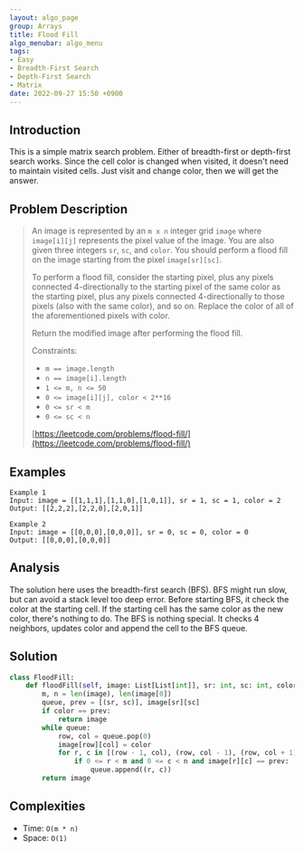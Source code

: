 ```yaml
---
layout: algo_page
group: Arrays
title: Flood Fill
algo_menubar: algo_menu
tags:
- Easy
- Breadth-First Search
- Depth-First Search
- Matrix
date: 2022-09-27 15:50 +0900
---
```

## Introduction
This is a simple matrix search problem. Either of breadth-first or depth-first search works.
Since the cell color is changed when visited, it doesn't need to maintain visited cells.
Just visit and change color, then we will get the answer.

## Problem Description
> An image is represented by an `m x n` integer grid `image` where `image[i][j]` represents the pixel value of the image.
> You are also given three integers `sr`, `sc`, and `color`.
> You should perform a flood fill on the image starting from the pixel `image[sr][sc]`.
>
> To perform a flood fill, consider the starting pixel, plus any pixels connected
> 4-directionally to the starting pixel of the same color as the starting pixel,
> plus any pixels connected 4-directionally to those pixels (also with the same color), and so on.
> Replace the color of all of the aforementioned pixels with color.
>
> Return the modified image after performing the flood fill.
>
> Constraints:
> - `m == image.length`
> - `n == image[i].length`
> - `1 <= m, n <= 50`
> - `0 <= image[i][j], color < 2**16`
> - `0 <= sr < m`
> - `0 <= sc < n`
>
> [https://leetcode.com/problems/flood-fill/](https://leetcode.com/problems/flood-fill/)

## Examples
```
Example 1
Input: image = [[1,1,1],[1,1,0],[1,0,1]], sr = 1, sc = 1, color = 2
Output: [[2,2,2],[2,2,0],[2,0,1]]
```

```
Example 2
Input: image = [[0,0,0],[0,0,0]], sr = 0, sc = 0, color = 0
Output: [[0,0,0],[0,0,0]]
```

## Analysis
The solution here uses the breadth-first search (BFS).
BFS might run slow, but can avoid a stack level too deep error.
Before starting BFS, it check the color at the starting cell.
If the starting cell has the same color as the new color, there's nothing to do.
The BFS is nothing special.
It checks 4 neighbors, updates color and append the cell to the BFS queue.

## Solution
```python
class FloodFill:
    def floodFill(self, image: List[List[int]], sr: int, sc: int, color: int) -> List[List[int]]:
        m, n = len(image), len(image[0])
        queue, prev = [(sr, sc)], image[sr][sc]
        if color == prev:
            return image
        while queue:
            row, col = queue.pop(0)
            image[row][col] = color
            for r, c in [(row - 1, col), (row, col - 1), (row, col + 1), (row + 1, col)]:
                if 0 <= r < m and 0 <= c < n and image[r][c] == prev:
                    queue.append((r, c))
        return image
```

## Complexities
- Time: `O(m * n)`
- Space: `O(1)`
